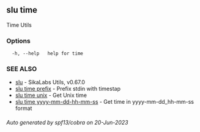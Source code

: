 ## slu time

Time Utils

### Options

```
  -h, --help   help for time
```

### SEE ALSO

* [slu](slu.md)	 - SikaLabs Utils, v0.67.0
* [slu time prefix](slu_time_prefix.md)	 - Prefix stdin with timestap
* [slu time unix](slu_time_unix.md)	 - Get Unix time
* [slu time yyyy-mm-dd-hh-mm-ss](slu_time_yyyy-mm-dd-hh-mm-ss.md)	 - Get time in yyyy-mm-dd_hh-mm-ss format

###### Auto generated by spf13/cobra on 20-Jun-2023
